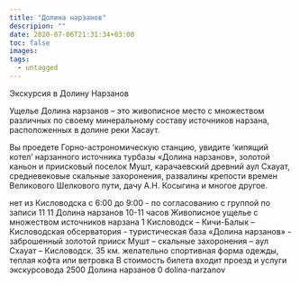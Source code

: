 ```yaml
---
title: "Долина нарзанов"
descripion: ""
date: 2020-07-06T21:31:34+03:00
toc: false
images:
tags:
  - untagged
---
```


Экскурсия в Долину Нарзанов <p>Ущелье Долина нарзанов – это живописное место с множеством различных по своему минеральному составу источников нарзана, расположенных в долине реки Хасаут. </p> <p>Вы проедете Горно-астрономическую станцию, увидите ‘кипящий котел’ нарзанного источника турбазы «Долина нарзанов», золотой каньон и приисковый поселок Мушт, карачаевский древний аул Схауат, средневековые скальные захоронения, развалины крепости времен Великового Шелкового пути, дачу А.Н. Косыгина и многое другое.</p> нет из Кисловодска с 6:00 до 9:00 - по согласованию с группой по записи 11 11 Долина нарзанов 10-11 часов Живописное ущелье с множеством источников нарзана 1 Кисловодск – Кичи-Балык – Кисловодская обсерватория - туристическая база «Долина нарзанов» - заброшенный золотой прииск Мушт – скальные захоронения – аул Схауат – Кисловодск. 35 км. желательно спортивная форма одежды, теплая кофта или ветровка В стоимость билета входит проезд и услуги экскурсовода 2500 Долина нарзанов 0 dolina-narzanov

